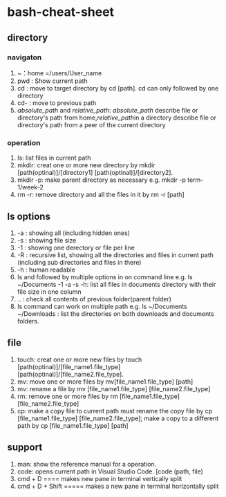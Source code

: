 # bash-cheat-sheet

## directory

### navigaton
1. ~：home =/users/User_name
2. pwd : Show current path
3. cd : move to target directory by cd [path]. cd can only followed by one directory
4. cd- : move to previous path
5. *absolute_path* and *relative_path*: *absolute_path* describe file or directory's path from home,*relative_path*in a directory describe file or directory's path from a peer of the current directory
### operation
1. ls: list files in current path
2. mkdir: creat one or more new directory by mkdir [path(optinal)]/[directory1] [path(optinal)]/[directory2].
3. mkdir -p: make parent directory as necessary e.g. mkdir -p term-1/week-2 
4. rm -r: remove directory and all the files in it by rm -r [path]

## ls options
1. -a : showing all (including hidden ones)
2. -s : showing file size
3. -1 : showing one derectory or file per line
4. -R : recursive list,  showing all the directories and files in current path (including sub directories and files in there)
5. -h : human readable
6. ls and followed by multiple options in on command line e.g. ls ~/Documents -1 -a -s -h: list all files in documents directory with their file size in one column  
7. .. : check all contents of previous folder(parent folder)
8. ls command can work on multiple path e.g. ls ~/Documents ~/Downloads : list the directories on both downloads and documents folders.


## file
1. touch: creat one or more new files by touch  [path(optinal)]/[file_name1.file_type] [path(optinal)]/[file_name2.file_type].
2. mv: move one or more files by mv[file_name1.file_type] [path]
3. mv: rename a file by mv [file_name1.file_type] [file_name2.file_type]
4. rm: remove one or more files by rm [file_name1.file_type] [file_name2.file_type] 
5. cp: make a copy file to current path must rename the copy file by cp [file_name1.file_type] [file_name2.file_type]; make a copy to a different path by cp [file_name1.file_type] [path]

## support 
1. man: show the reference manual for a operation.
2. code: opens current path in Visual Studio Code.   [code (path, file)
3. cmd + D ====    makes new pane in terminal vertically split
4. cmd + D + Shift ===== makes a new pane in terminal horizontally split